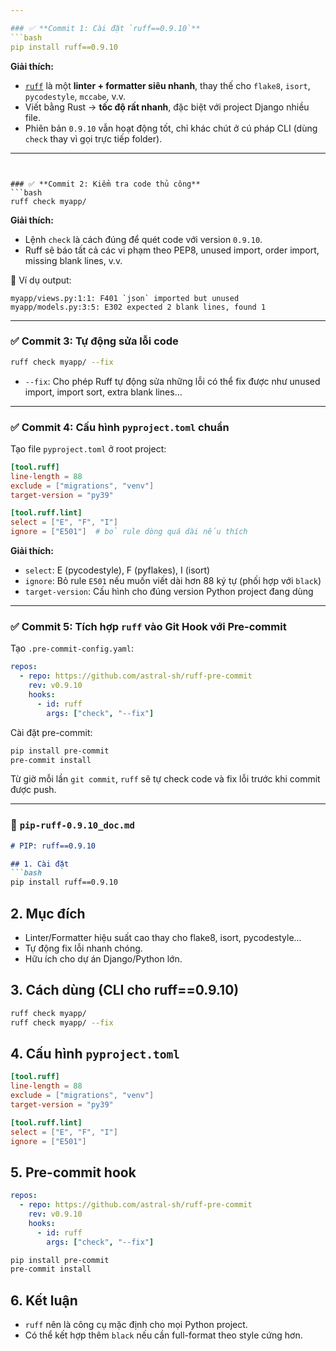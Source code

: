 ```yaml
---

### ✅ **Commit 1: Cài đặt `ruff==0.9.10`**
```bash
pip install ruff==0.9.10
```

**Giải thích:**
- [`ruff`](https://github.com/astral-sh/ruff) là một **linter + formatter siêu nhanh**, thay thế cho `flake8`, `isort`, `pycodestyle`, `mccabe`, v.v.
- Viết bằng Rust → **tốc độ rất nhanh**, đặc biệt với project Django nhiều file.
- Phiên bản `0.9.10` vẫn hoạt động tốt, chỉ khác chút ở cú pháp CLI (dùng `check` thay vì gọi trực tiếp folder).

---
```


### ✅ **Commit 2: Kiểm tra code thủ công**
```bash
ruff check myapp/
```

**Giải thích:**
- Lệnh `check` là cách đúng để quét code với version `0.9.10`.
- Ruff sẽ báo tất cả các vi phạm theo PEP8, unused import, order import, missing blank lines, v.v.

📌 Ví dụ output:
```
myapp/views.py:1:1: F401 `json` imported but unused
myapp/models.py:3:5: E302 expected 2 blank lines, found 1
```

---

### ✅ **Commit 3: Tự động sửa lỗi code**
```bash
ruff check myapp/ --fix
```

- `--fix`: Cho phép Ruff tự động sửa những lỗi có thể fix được như unused import, import sort, extra blank lines…

---

### ✅ **Commit 4: Cấu hình `pyproject.toml` chuẩn**
Tạo file `pyproject.toml` ở root project:
```toml
[tool.ruff]
line-length = 88
exclude = ["migrations", "venv"]
target-version = "py39"

[tool.ruff.lint]
select = ["E", "F", "I"]
ignore = ["E501"]  # bỏ rule dòng quá dài nếu thích
```

**Giải thích:**
- `select`: E (pycodestyle), F (pyflakes), I (isort)
- `ignore`: Bỏ rule `E501` nếu muốn viết dài hơn 88 ký tự (phối hợp với `black`)
- `target-version`: Cấu hình cho đúng version Python project đang dùng

---

### ✅ **Commit 5: Tích hợp `ruff` vào Git Hook với Pre-commit**

Tạo `.pre-commit-config.yaml`:
```yaml
repos:
  - repo: https://github.com/astral-sh/ruff-pre-commit
    rev: v0.9.10
    hooks:
      - id: ruff
        args: ["check", "--fix"]
```

Cài đặt pre-commit:
```bash
pip install pre-commit
pre-commit install
```

Từ giờ mỗi lần `git commit`, `ruff` sẽ tự check code và fix lỗi trước khi commit được push.

---

### 📄 `pip-ruff-0.9.10_doc.md`

```markdown
# PIP: ruff==0.9.10

## 1. Cài đặt
```bash
pip install ruff==0.9.10
```

## 2. Mục đích
- Linter/Formatter hiệu suất cao thay cho flake8, isort, pycodestyle...
- Tự động fix lỗi nhanh chóng.
- Hữu ích cho dự án Django/Python lớn.

## 3. Cách dùng (CLI cho ruff==0.9.10)
```bash
ruff check myapp/
ruff check myapp/ --fix
```

## 4. Cấu hình `pyproject.toml`
```toml
[tool.ruff]
line-length = 88
exclude = ["migrations", "venv"]
target-version = "py39"

[tool.ruff.lint]
select = ["E", "F", "I"]
ignore = ["E501"]
```

## 5. Pre-commit hook
```yaml
repos:
  - repo: https://github.com/astral-sh/ruff-pre-commit
    rev: v0.9.10
    hooks:
      - id: ruff
        args: ["check", "--fix"]
```

```bash
pip install pre-commit
pre-commit install
```

## 6. Kết luận
- `ruff` nên là công cụ mặc định cho mọi Python project.
- Có thể kết hợp thêm `black` nếu cần full-format theo style cứng hơn.
```